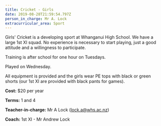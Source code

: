 ```yaml
---
title: Cricket - Girls
date: 2019-08-28T21:59:54.797Z
person_in_charge: Mr A. Lock
extracurricular_area: Sport
---
```

Girls' Cricket is a developing sport at Whanganui High School. We have a large 1st XI squad. No experience is necessary to start playing, just a good attitude and a willingness to participate.

Training is after school for one hour on Tuesdays.

Played on Wednesday.

All equipment is provided and the girls wear PE tops with black or green shorts (our 1st XI are provided with black pants for games).

**Cost:** $20 per year

**Terms:** 1 and 4

**Teacher-in-charge:** Mr A Lock (lock.a@whs.ac.nz)

**Coach:** 1st XI - Mr Andrew Lock
